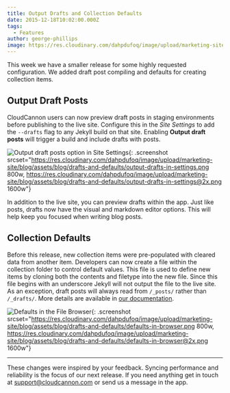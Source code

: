 ```yaml
---
title: Output Drafts and Collection Defaults
date: 2015-12-18T10:02:00.000Z
tags:
  - Features
author: george-phillips
image: https://res.cloudinary.com/dahpdufoq/image/upload/marketing-site/blog/uploads/collection-of-postcards.jpg
---
```

This week we have a smaller release for some highly requested configuration. We added draft post compiling and defaults for creating collection items.

## Output Draft Posts

CloudCannon users can now preview draft posts in staging environments before publishing to the live site. Configure this in the *Site Settings* to add the `--drafts` flag to any Jekyll build on that site. Enabling **Output draft posts** will trigger a build and include drafts with posts.

![Output draft posts option in Site Settings](https://res.cloudinary.com/dahpdufoq/image/upload/marketing-site/blog/assets/blog/drafts-and-defaults/output-drafts-in-settings.png){: .screenshot srcset="https://res.cloudinary.com/dahpdufoq/image/upload/marketing-site/blog/assets/blog/drafts-and-defaults/output-drafts-in-settings.png 800w, https://res.cloudinary.com/dahpdufoq/image/upload/marketing-site/blog/assets/blog/drafts-and-defaults/output-drafts-in-settings@2x.png 1600w"}

In addition to the live site, you can preview drafts within the app. Just like posts, drafts now have the visual and markdown editor options. This will help keep you focused when writing blog posts.

## Collection Defaults

Before this release, new collection items were pre-populated with cleared data from another item. Developers can now create a file within the collection folder to control default values. This file is used to define new items by cloning both the contents and filetype into the new file. Since this file begins with an underscore Jekyll will not output the file to the live site. As an exception, draft posts will always read from `/_posts/` rather than `/_drafts/`. More details are available in [our documentation](/documentation/edit/editing/collections/).

![Defaults in the File Browser](https://res.cloudinary.com/dahpdufoq/image/upload/marketing-site/blog/assets/blog/drafts-and-defaults/defaults-in-browser.png){: .screenshot srcset="https://res.cloudinary.com/dahpdufoq/image/upload/marketing-site/blog/assets/blog/drafts-and-defaults/defaults-in-browser.png 800w, https://res.cloudinary.com/dahpdufoq/image/upload/marketing-site/blog/assets/blog/drafts-and-defaults/defaults-in-browser@2x.png 1600w"}

---

These changes were inspired by your feedback. Syncing performance and reliability is the focus of our next release. If you need anything get in touch at [support@cloudcannon.com](mailto:support@cloudcannon.com) or send us a message in the app.